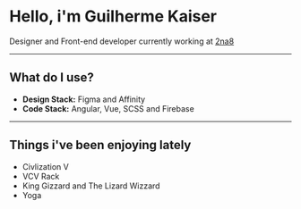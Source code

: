 # Hello, i'm Guilherme Kaiser
Designer and Front-end developer currently working at [2na8](https://2na8.com)

---

## What do I use?
- **Design Stack:** Figma and Affinity
- **Code Stack:** Angular, Vue, SCSS and Firebase

---

## Things i've been enjoying lately
- Civlization V
- VCV Rack
- King Gizzard and The Lizard Wizzard
- Yoga
